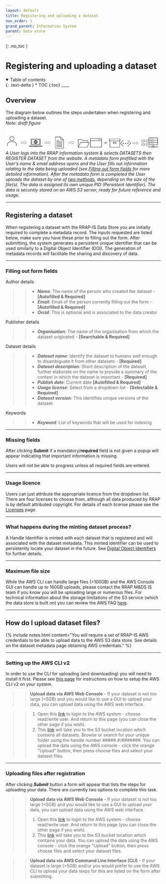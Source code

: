```yaml
---
layout: default
title: Registering and uploading a dataset
nav_order: 1
grand_parent: Information System
parent: Data store
---
```


{: .no_toc }

# Registering and uploading a dataset

<details  open markdown="block">
  <summary>
    Table of contents
  </summary>
{: .text-delta }
* TOC
{:toc}
____
</details>

## Overview

The diagram below outlines the steps undertaken when registering and uploading a dataset.  
_Note: draft figure_

![Workflow diagram](../../assets/images/DRAFTv2_upload_data.png)
_A User logs into the RRAP information system & selects DATASETS then REGISTER DATASET from the website. A metadata form prefilled with the User’s name & email address opens and the User fills out information relating to the data being uploaded (see [Filling out form fields](#filling-out-form-fields) for more detailed information). After the metadata form is completed the User uploads the dataset by one of [two methods](#how-do-i-upload-dataset-files), depending on the size of the file(s). The data is assigned its own unique PID (Persistent Identifier). The data is securely stored on an AWS S3 server, ready for future reference and usage._
<br>

___
## Registering a dataset

When registering a dataset with the RRAP-IS Data Store you are initially required to complete a metadata record. The inputs requested are listed below, make sure you have these prior to filling out the form. After submitting, the system generates a persistent unique identifier that can be used similarly to a Digital Object Identifier (DOI). The generation of metadata records will facilitate the sharing and discovery of data.

___
### Filling out form fields

Author details  
>>- **_Name_**: The name of the person who created the dataset - **[Autofilled & Required]**<br>
>>- **_Email_**: Email of the person currently filling out the form - **[Autofilled & Required]**<br>
>>- **_Orcid_**: This is optional and is associated to the data creator<br>

Publisher details  
>>- **_Organisation_**: The name of the organisation from which the dataset originated - **[Searchable & Required]**<br>

Dataset details  
>>- **_Dataset name_**: Identify the dataset to humans well enough to disambiguate it from other datasets - **[Required]**<br>
>>- **_Dataset description_**: Short description of the dataset, further elaborate on the name to provide a summary of the context in which the dataset is important - **[Required]**<br>
>>- **_Publish date_**: Current date **[Autofilled & Required]**<br>
>>- **_Usage license_**: Select from a dropdown list - **[Selectable & Required]**<br>
>>- **_Dataset version_**: This identifies unique versions of the dataset<br>

Keywords  
>>- **_Keyword_**: List of keywords that will be used for indexing<br>

___
### Missing fields

After clicking **Submit** if a mandatory/**required** field is not given a popup will appear indicating that important information is missing.

Users will not be able to progress unless all required fields are entered.

___
### Usage licence

Users can just attribute the appropriate licence from the dropdown list. There are four licenses to choose from, although all data produced by RRAP is by default attributed copyright. For details of each license please see the [Licenses](../licenses.md) page.

___
### What happens during the minting dataset process?

A Handle Identifier is minted with each dataset that is registered and will associated with the dataset metadata. This minted identifier can be used to persistently locate your dataset in the future. See [Digital Object Identifiers](../digital-object-identifiers.md) for further details.

___
### Maximum file size

While the AWS CLI can handle large files (>100GB) and the AWS Console GUI can handle up to 160GB uploads, please contact the RRAP M&DS IS team if you know you will be uploading large or numerous files. For technical information about the storage limitations of the S3 service (which the data store is built on) you can review the AWS FAQ [here](https://aws.amazon.com/s3/faqs/#:~:text=How%20much%20data%20can%20I%20store%20in%20Amazon%20S3?).

___
## How do I upload dataset files?

{% include notes.html content="You will require a set of RRAP-IS AWS credentials to be able to upload data to the AWS S3 data store.  See details on the dataset metadata page obtaining AWS credentials." %}

___
### Setting up the AWS CLI v2

In order to use the CLI for uploading (and downloading) you will need to install it first. Please see [this page](./setting-up-the-aws-cli.html) for instructions on how to setup the AWS CLI v2 on your system.

>> **Upload data via AWS Web Console** -
>> If your dataset is not too large (<5GB) and you would like to use a GUI to upload your data, you can upload data using the AWS web interface.

>> 1. Open this [link](https://auth.dev.rrap-is.com/auth/realms/rrap/protocol/saml/clients/amazon-aws) to login to the AWS system - choose read/write user. And return to this page (you can close the other page if you wish).
>> 1. This [link](https://s3.console.aws.amazon.com/s3/buckets/rrap-storage-bucket?region=ap-southeast-2&prefix=datasets/) will take you to the S3 bucket location which contains all datasets.  Browse or search for your unique folder using the handle number #####.#/#######. You can upload the data using the AWS console - click the orange "Upload" button, then press choose files and select your dataset files.

___
### Uploading files after registration

After clicking **_Submit_** button a form will appear that lists the steps for uploading your data. There are currently two options to complete this task.

> > **Upload data via AWS Web Console** -
> > If your dataset is not too large (<5GB) and you would like to use a GUI to upload your data, you can upload data using the AWS web interface.
> >
> > 1.  Open this [link](https://auth.rrap-is.com/auth/realms/rrap/protocol/saml/clients/amazon-aws) to login to the AWS system - choose read/write user. And return to this page (you can close the other page if you wish).
> > 1.  This [link](https://s3.console.aws.amazon.com/s3/buckets/rrap-storage-bucket?region=ap-southeast-2&prefix=datasets/) will take you to the S3 bucket location which contains your data. You can upload the data using the AWS console - click the orange "Upload" button, then press choose files and select your dataset files.

> > **Upload data via AWS Command Line Interface (CLI)** -
> > If your dataset is large (>5GB) and/or you would prefer to use the AWS CLI to upload your data steps for this are listed on the form after submitting.

